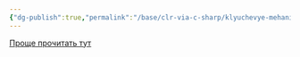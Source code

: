 ```yaml
---
{"dg-publish":true,"permalink":"/base/clr-via-c-sharp/klyuchevye-mehanizmy/mnogopotochnos/kak-pul-upravlyaet-potokami/"}
---
```


[Проще прочитать тут](https://medium.com/net-under-the-hood/internal-mechanisms-of-tasks-in-net-ef461956d4a7)
